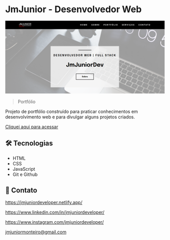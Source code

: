 # JmJunior - Desenvolvedor Web

![preview](./.github/preview.png)

> Portfólio

Projeto de portfólio construído para praticar conhecimentos em desenvolvimento web e para divulgar alguns projetos criados.

[Cliquei aqui para acessar](https://jmjuniordeveloper.netlify.app/)

## 🛠️ Tecnologias

- HTML
- CSS
- JavaScript
- Git e Github

## 🖤 Contato

https://jmjuniordeveloper.netlify.app/

https://www.linkedin.com/in/jmjuniordeveloper/

https://www.instagram.com/jmjuniordeveloper/

jmjuniormonteiro@gmail.com